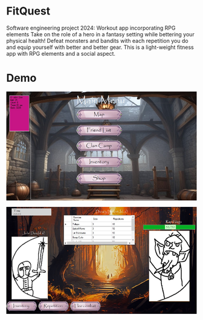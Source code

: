 # FitQuest
Software engineering project 2024: Workout app incorporating RPG elements
Take on the role of a hero in a fantasy setting while bettering your physical health! Defeat monsters and bandits with each repetition you do and equip yourself with better and better gear. This is a light-weight fitness app with RPG elements and a social aspect.

# Demo
![Main menu](https://github.com/mamalakic/FitQuest/blob/main/assignment-4/project-description-v1.0/latex/mockup3.jpg)

![Combat screen](https://github.com/mamalakic/FitQuest/blob/main/assignment-4/project-description-v1.0/latex/mockup5.jpg)
